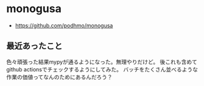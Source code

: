 # monogusa

- https://github.com/podhmo/monogusa

## 最近あったこと

色々頑張った結果mypyが通るようになった。無理やりだけど。
後これも含めてgithub actionsでチェックするようにしてみた。
バッチをたくさん並べるような作業の価値ってなんのためにあるんだろう？


